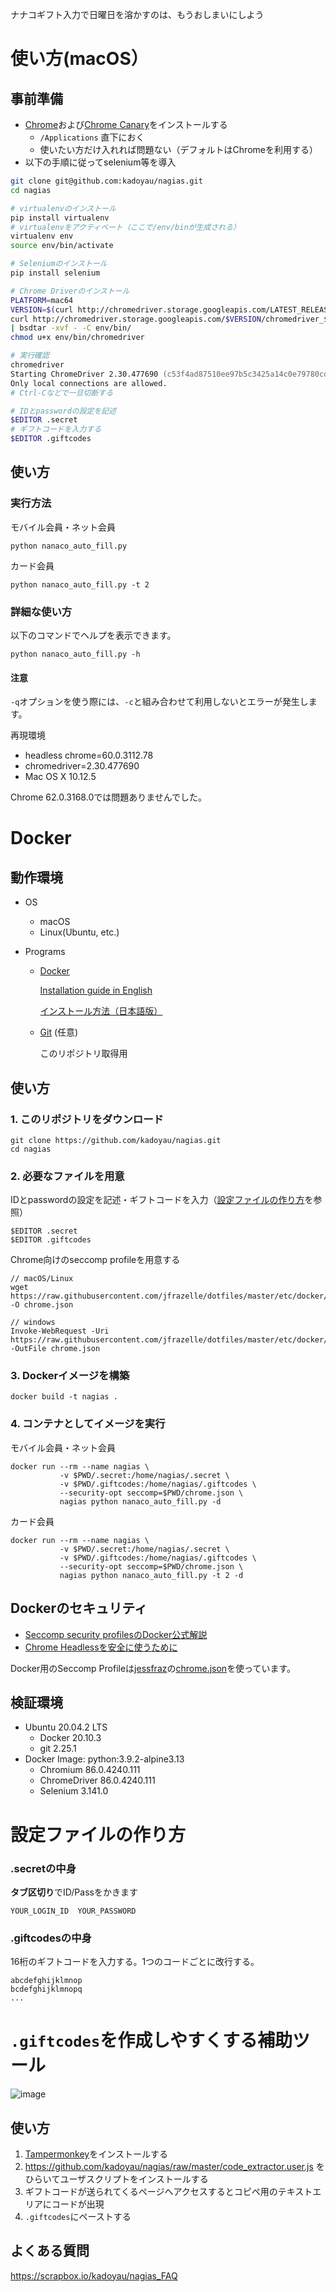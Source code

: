 ナナコギフト入力で日曜日を溶かすのは、もうおしまいにしよう

# 使い方(macOS）
## 事前準備
- [Chrome](https://www.google.co.jp/chrome/browser/desktop/index.html)および[Chrome Canary](https://www.google.co.jp/chrome/browser/canary.html)をインストールする
  - `/Applications` 直下におく
  - 使いたい方だけ入れれば問題ない（デフォルトはChromeを利用する）
- 以下の手順に従ってselenium等を導入
```zsh
git clone git@github.com:kadoyau/nagias.git
cd nagias

# virtualenvのインストール
pip install virtualenv
# virtualenvをアクティベート（ここで/env/binが生成される）
virtualenv env
source env/bin/activate

# Seleniumのインストール
pip install selenium

# Chrome Driverのインストール
PLATFORM=mac64
VERSION=$(curl http://chromedriver.storage.googleapis.com/LATEST_RELEASE)
curl http://chromedriver.storage.googleapis.com/$VERSION/chromedriver_$PLATFORM.zip \
| bsdtar -xvf - -C env/bin/
chmod u+x env/bin/chromedriver

# 実行確認
chromedriver
Starting ChromeDriver 2.30.477690 (c53f4ad87510ee97b5c3425a14c0e79780cdf262) on port 9515
Only local connections are allowed.
# Ctrl-Cなどで一旦切断する

# IDとpasswordの設定を記述
$EDITOR .secret
# ギフトコードを入力する
$EDITOR .giftcodes 
```
## 使い方

### 実行方法
モバイル会員・ネット会員
```
python nanaco_auto_fill.py
```

カード会員

```
python nanaco_auto_fill.py -t 2
```
### 詳細な使い方
以下のコマンドでヘルプを表示できます。
```
python nanaco_auto_fill.py -h
```
#### 注意
`-q`オプションを使う際には、`-c`と組み合わせて利用しないとエラーが発生します。

再現環境
 - headless chrome=60.0.3112.78
 - chromedriver=2.30.477690
 - Mac OS X 10.12.5

Chrome 62.0.3168.0では問題ありませんでした。

# Docker
## 動作環境
- OS
  - macOS
  - Linux(Ubuntu, etc.)

- Programs
  - [Docker](https://www.docker.com/)
  
    [Installation guide in English](https://docs.docker.com/get-docker/)
    
    [インストール方法（日本語版）](https://docs.docker.jp/get-docker.html)
  
  - [Git](https://git-scm.com/) (任意)
  
    このリポジトリ取得用

## 使い方
### 1. このリポジトリをダウンロード
```
git clone https://github.com/kadoyau/nagias.git
cd nagias
```

### 2. 必要なファイルを用意
IDとpasswordの設定を記述・ギフトコードを入力（[設定ファイルの作り方](#設定ファイルの作り方)を参照）
```
$EDITOR .secret
$EDITOR .giftcodes
```
Chrome向けのseccomp profileを用意する
```
// macOS/Linux
wget https://raw.githubusercontent.com/jfrazelle/dotfiles/master/etc/docker/seccomp/chrome.json -O chrome.json

// windows
Invoke-WebRequest -Uri https://raw.githubusercontent.com/jfrazelle/dotfiles/master/etc/docker/seccomp/chrome.json -OutFile chrome.json
```

### 3. Dockerイメージを構築
```
docker build -t nagias .
```

### 4. コンテナとしてイメージを実行
モバイル会員・ネット会員
```
docker run --rm --name nagias \
           -v $PWD/.secret:/home/nagias/.secret \
           -v $PWD/.giftcodes:/home/nagias/.giftcodes \
           --security-opt seccomp=$PWD/chrome.json \
           nagias python nanaco_auto_fill.py -d
```

カード会員
```
docker run --rm --name nagias \
           -v $PWD/.secret:/home/nagias/.secret \
           -v $PWD/.giftcodes:/home/nagias/.giftcodes \
           --security-opt seccomp=$PWD/chrome.json \
           nagias python nanaco_auto_fill.py -t 2 -d
```

## Dockerのセキュリティ
- [Seccomp security profilesのDocker公式解説](https://docs.docker.com/engine/security/seccomp/)
- [Chrome Headlessを安全に使うために](https://github.com/Zenika/alpine-chrome#-the-best-with-seccomp)

Docker用のSeccomp Profileは[jessfraz](https://github.com/jessfraz)の[chrome.json](https://github.com/jessfraz/dotfiles/blob/master/etc/docker/seccomp/chrome.json)を使っています。

## 検証環境
- Ubuntu 20.04.2 LTS
  - Docker 20.10.3
  - git 2.25.1
- Docker Image: python:3.9.2-alpine3.13
  - Chromium 86.0.4240.111
  - ChromeDriver 86.0.4240.111
  - Selenium 3.141.0

# 設定ファイルの作り方
### .secretの中身
**タブ区切り**でID/Passをかきます
```
YOUR_LOGIN_ID  YOUR_PASSWORD
```

### .giftcodesの中身
16桁のギフトコードを入力する。1つのコードごとに改行する。
```
abcdefghijklmnop
bcdefghijklmnopq
...
```

# `.giftcodes`を作成しやすくする補助ツール
![image](https://i.gyazo.com/a77e64e6781ef77aabc673cfc37e7997.png)

## 使い方
1. [Tampermonkey](http://tampermonkey.net/)をインストールする
2. https://github.com/kadoyau/nagias/raw/master/code_extractor.user.js をひらいてユーザスクリプトをインストールする
3. ギフトコードが送られてくるページへアクセスするとコピペ用のテキストエリアにコードが出現
4. `.giftcodes`にペーストする

## よくある質問
https://scrapbox.io/kadoyau/nagias_FAQ
